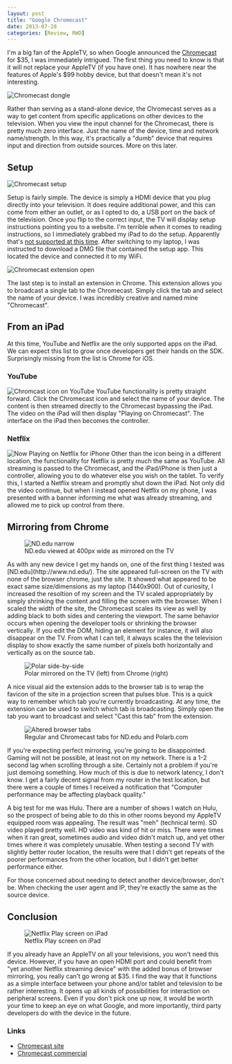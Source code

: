 ```yaml
---
layout: post
title: "Google Chromecast"
date: 2013-07-28
categories: [Review, RWD]
---
```

I'm a big fan of the AppleTV, so when Google announced the [Chromecast](http://www.google.com/intl/en/chrome/devices/chromecast/) for $35, I was immediately intrigued. The first thing you need to know is that it will not replace your AppleTV (if you have one). It has nowhere near the features of Apple's $99 hobby device, but that doesn't mean it's not interesting.

<!--more-->

<img src="/images/2013/cc-hand.jpg" alt="Chromecast dongle" title="Chromecast dongle" class="alignright">

Rather than serving as a stand-alone device, the Chromecast serves as a way to get content from specific applications on other devices to the television. When you view the input channel for the Chromecast, there is pretty much zero interface. Just the name of the device, time and network name/strength. In this way, it's practically a "dumb" device that requires input and direction from outside sources. More on this later.

## Setup

<img src="/images/2013/cc-set-me-up.jpg" alt="Chromecast setup" title="Chromecast setup" class="alignright">

Setup is fairly simple. The device is simply a HDMI device that you plug directly into your television. It does require additional power, and this can come from either an outlet, or as I opted to do, a USB port on the back of the television. Once you flip to the correct input, the TV will display setup instructions pointing you to a website. I'm terrible when it comes to reading instructions, so I immediately grabbed my iPad to do the setup. Apparently that's [not supported at this time](/images/2013/cc-ipad.jpg). After switching to my laptop, I was instructed to download a DMG file that contained the setup app. This located the device and connected it to my WiFi.

<img src="/images/2013/cc-extension-open.jpg" alt="Chromecast extension open" title="Chromecast extension open" class="alignright">

The last step is to install an extension in Chrome. This extension allows you to broadcast a single tab to the Chromecast. Simply click the tab and select the name of your device. I was incredibly creative and named mine "Chromecast".

## From an iPad

At this time, YouTube and Netflix are the only supported apps on the iPad. We can expect this list to grow once developers get their hands on the SDK. Surprisingly missing from the list is Chrome for iOS.

### YouTube

<img src="/images/2013/cc-youtube.jpg" alt="Chromcast icon on YouTube" title="Chromcast icon on YouTube" class="alignright"> YouTube functionality is pretty straight forward. Click the Chromecast icon and select the name of your device. The content is then streamed directly to the Chromecast bypassing the iPad. The video on the iPad will then display "Playing on Chromecast". The interface on the iPad then becomes the controller.

### Netflix

<img src="/images/2013/cc-netflix-iphone.jpg" alt="Now Playing on Netflix for iPhone" title="Now Playing on Netflix for iPhone" class="alignright"> Other than the icon being in a different location, the functionality for Netflix is pretty much the same as YouTube. All streaming is passed to the Chromecast, and the iPad/iPhone is then just a controller, allowing you to do whatever else you wish on the tablet. To verify this, I started a Netflix stream and promptly shut down the iPad. Not only did the video continue, but when I instead opened Netflix on my phone, I was presented with a banner informing me what was already streaming, and allowed me to pick up control from there.

## Mirroring from Chrome

<figure class="alignright"><img src="/images/2013/cc-nd-narrow.jpg" alt="ND.edu narrow" title="ND.edu narrow"><figcaption>ND.edu viewed at 400px wide as mirrored on the TV</figcaption></figure> As with any new device I get my hands on, one of the first thing I tested was [ND.edu](http://www.nd.edu/). The site appeared full-screen on the TV with none of the browser chrome, just the site. It showed what appeared to be exact same size/dimensions as my laptop (1440x900). Out of curiosity, I increased the resoltion of my screen and the TV scaled appropriately by simply shrinking the content and filling the screen with the browser. When I scaled the width of the site, the Chromecast scales its view as well by adding black to both sides and centering the viewport. The same behavior occurs when opening the developer tools or shrinking the browser vertically. If you edit the DOM, hiding an element for instance, it will also disappear on the TV. From what I can tell, it always scales the the television display to show exactly the same number of pixels both horizontally and vertically as on the source tab.

<figure>
  <img src="/images/2013/cc-side-by-side.jpg" alt="Polar side-by-side" title="Polar side-by-side" class="aligncenter">
  <figcaption>Polar mirrored on the TV (left) from Chrome (right)</figcaption>
</figure>

A nice visual aid the extension adds to the browser tab is to wrap the favicon of the site in a projection screen that pulses blue. This is a quick way to remember which tab you're currently broadcasting. At any time, the extension can be used to switch which tab is broadcasting. Simply open the tab you want to broadcast and select "Cast this tab" from the extension.

<figure class="alignright">
  <img src="/images/2013/cc-tabs.jpg" alt="Altered browser tabs" title="Altered browser tabs">
  <figcaption>Regular and Chromecast tabs for ND.edu and Polarb.com</figcaption>
</figure>

If you're expecting perfect mirroring, you're going to be disappointed. Gaming will not be possible, at least not on my network. There is a 1-2 second lag when scrolling through a site. Certainly not a problem if you're just demoing something. How much of this is due to network latency, I don't know. I get a fairly decent signal from my router in the test location, but there were a couple of times I received a notification that "Computer performance may be affecting playback quality."

A big test for me was Hulu. There are a number of shows I watch on Hulu, so the prospect of being able to do this in other rooms beyond my AppleTV equipped room was appealing. The result was "meh" (technical term). SD video played pretty well. HD video was kind of hit or miss. There were times when it ran great, sometimes audio and video didn't match up, and yet other times where it was completely unusable. When testing a second TV with slightly better router location, the results were that I didn't get repeats of the poorer performances from the other location, but I didn't get better performance either.

For those concerned about needing to detect another device/browser, don't be. When checking the user agent and IP, they're exactly the same as the source device.

## Conclusion

<figure class="alignright">
  <img src="/images/2013/cc-netflix2.jpg" alt="Netflix Play screen on iPad" title="Netflix Play screen on iPad">
  <figcaption>Netflix Play screen on iPad</figcaption>
</figure>

If you already have an AppleTV on all your televisions, you won't need this device. However, if you have an open HDMI port and could benefit from "yet another Netflix streaming device" with the added bonus of browser mirroring, you really can't go wrong at $35. I find the way that it functions as a simple interface between your phone and/or tablet and television to be rather interesting. It opens up all kinds of possibilities for interaction on peripheral screens. Even if you don't pick one up now, it would be worth your time to keep an eye on what Google, and more importantly, third party developers do with the device in the future.

### Links

- [Chromecast site](http://www.google.com/intl/en/chrome/devices/chromecast/)
- [Chromecast commercial](http://www.youtube.com/watch?v=cKG5HDyTW8o)